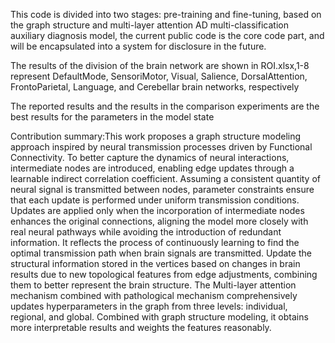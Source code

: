 This code is divided into two stages: pre-training and fine-tuning, based on the graph structure and multi-layer attention AD multi-classification auxiliary diagnosis model, the current public code is the core code part, and will be encapsulated into a system for disclosure in the future.

The results of the division of the brain network are shown in ROI.xlsx,1-8 represent DefaultMode, SensoriMotor, Visual, Salience, DorsalAttention, FrontoParietal, Language, and Cerebellar brain networks, respectively

The reported results and the results in the comparison experiments are the best results for the parameters in the model state

Contribution summary:This work proposes a graph structure modeling approach inspired by neural transmission processes driven by Functional Connectivity. To better capture the dynamics of neural interactions, intermediate nodes are introduced, enabling edge updates through a learnable indirect correlation coefficient. Assuming a consistent quantity of neural signal is transmitted between nodes, parameter constraints ensure that each update is performed under uniform transmission conditions. Updates are applied only when the incorporation of intermediate nodes enhances the original connections, aligning the model more closely with real neural pathways while avoiding the introduction of redundant information. It reflects the process of continuously learning to find the optimal transmission path when brain signals are transmitted. Update the structural information stored in the vertices based on changes in brain results due to new topological features from edge adjustments, combining them to better represent the brain structure. The Multi-layer attention mechanism combined with pathological mechanism comprehensively updates hyperparameters in the graph from three levels: individual, regional, and global. Combined with graph structure modeling, it obtains more interpretable results and weights the features reasonably.
